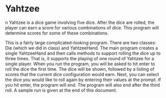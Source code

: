 # Yahtzee
n Yahtzee is a dice game involving five dice. After the dice are rolled, the player can earn a score for various combinations of dice. This program will determine scores for some of these combinations.

This is a fairly large complicated-looking program. There are two classes: Die (which we did in class) and YahtzeeHand. The main program creates a single YahtzeeHand and then calls methods to support rolling the dice up to three times. That is, it supports the playing of one round of Yahtzee for a single player. When you run the program, you will be asked to hit enter to roll the dice the first time. The dice will be shown, followed by a listing of scores that the current dice configuration would earn. Next, you can select the dice you would like to roll again by entering their values at the prompt. If you hit enter, the program will end. The program will also end after the third roll. A sample run is given at the end of this document.
